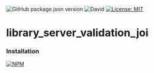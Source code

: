 ![GitHub package.json version](https://img.shields.io/github/package-json/v/thzero/library_server_validation_joi)
![David](https://img.shields.io/david/thzero/library_server_validation_joi)
[![License: MIT](https://img.shields.io/badge/License-MIT-yellow.svg)](https://opensource.org/licenses/MIT)

# library_server_validation_joi

### Installation

[![NPM](https://nodei.co/npm/@thzero/library_server_validation_joi.png?compact=true)](https://npmjs.org/package/@thzero/library_server_validation_joi)


